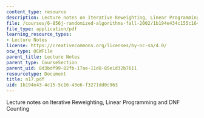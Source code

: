 ```yaml
---
content_type: resource
description: Lecture notes on Iterative Reweighting, Linear Programming and DNF Counting
file: /courses/6-856j-randomized-algorithms-fall-2002/1b194e434c155c1643e6f3271dd0c963_n17.pdf
file_type: application/pdf
learning_resource_types:
- Lecture Notes
license: https://creativecommons.org/licenses/by-nc-sa/4.0/
ocw_type: OCWFile
parent_title: Lecture Notes
parent_type: CourseSection
parent_uid: 8d3bdf99-82fb-17ae-11d8-85e1d32b7611
resourcetype: Document
title: n17.pdf
uid: 1b194e43-4c15-5c16-43e6-f3271dd0c963
---
```

Lecture notes on Iterative Reweighting, Linear Programming and DNF Counting